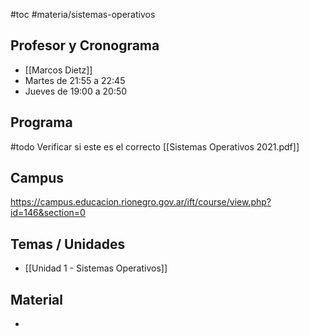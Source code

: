 #toc #materia/sistemas-operativos

## Profesor y Cronograma

* [[Marcos Dietz]]
* Martes de 21:55 a 22:45
* Jueves de 19:00 a 20:50

## Programa

#todo Verificar si este es el correcto
[[Sistemas Operativos 2021.pdf]]

## Campus

https://campus.educacion.rionegro.gov.ar/ift/course/view.php?id=146&section=0

## Temas / Unidades

* [[Unidad 1 - Sistemas Operativos]]

## Material

-